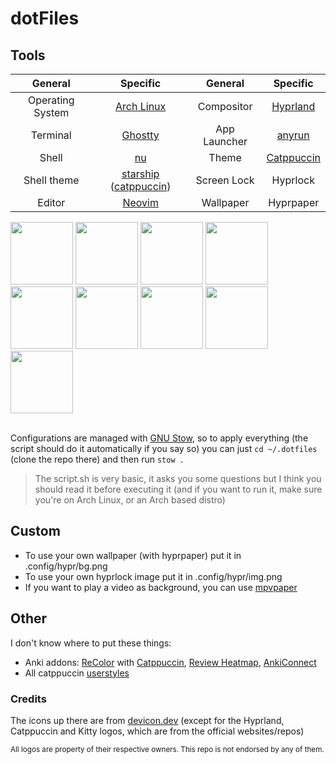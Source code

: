 # dotFiles

## Tools
| General          | Specific                                                                                         | General      | Specific                                       |
|:----------------:|:------------------------------------------------------------------------------------------------:|:------------:|:----------------------------------------------:|
| Operating System | [Arch Linux](https://archlinux.org)                                                              | Compositor   | [Hyprland](https://hyprland.org)               |
| Terminal         | [Ghostty](https://ghostty.org)                                                                   | App Launcher | [anyrun](https://github.com/anyrun-org/anyrun) |
| Shell            | [nu](https://www.nushell.sh)                                                                     | Theme        | [Catppuccin](https://github.com/catppuccin)    |
| Shell theme      | [starship](https://starship.rs) ([catppuccin](https://starship.rs/presets/catppuccin-powerline)) | Screen Lock  | Hyprlock                                       |
| Editor           | [Neovim](https://neovim.io)                                                                      | Wallpaper    | Hyprpaper                                      |
<div>
	<img width="100" src="https://cdn.jsdelivr.net/gh/devicons/devicon@latest/icons/archlinux/archlinux-original.svg" />
	<img width="100" height="100" src="https://wiki.hyprland.org/favicon.svg" />
	<img width="100" src="https://cdn.jsdelivr.net/gh/devicons/devicon@latest/icons/bash/bash-original.svg" />
	<img width="100" src="https://github.com/user-attachments/assets/fe853809-ba8b-400b-83ab-a9a0da25be8a" />
	<img width="100" src="https://cdn.jsdelivr.net/gh/devicons/devicon@latest/icons/python/python-original.svg" />
	<img width="100" src="https://cdn.jsdelivr.net/gh/devicons/devicon@latest/icons/neovim/neovim-original.svg" />
	<img width="100" src="https://cdn.jsdelivr.net/gh/devicons/devicon@latest/icons/lua/lua-original.svg" />
	<img width="100" src="https://cdn.jsdelivr.net/gh/devicons/devicon@latest/icons/css3/css3-original.svg" />
	<img width="100" src="https://raw.githubusercontent.com/catppuccin/catppuccin/main/assets/logos/exports/1544x1544_circle.png" />
</div>
<br />

Configurations are managed with [GNU Stow](https://www.gnu.org/software/stow), so to apply everything (the script should do it automatically if you say so) you can just `cd ~/.dotfiles` (clone the repo there) and then run `stow .`

> The script.sh is very basic, it asks you some questions but I think you should read it before executing it (and if you want to run it, make sure you're on Arch Linux, or an Arch based distro)

## Custom
- To use your own wallpaper (with hyprpaper) put it in .config/hypr/bg.png
- To use your own hyprlock image put it in .config/hypr/img.png
- If you want to play a video as background, you can use [mpvpaper](https://github.com/GhostNaN/mpvpaper)

## Other
I don't know where to put these things:
- Anki addons: [ReColor](https://ankiweb.net/shared/info/688199788) with [Catppuccin](https://github.com/catppuccin/anki), [Review Heatmap](https://ankiweb.net/shared/info/1771074083), [AnkiConnect](https://ankiweb.net/shared/info/2055492159)
- All catppuccin [userstyles](https://github.com/catppuccin/userstyles)

### Credits
The icons up there are from [devicon.dev](https://devicon.dev) (except for the Hyprland, Catppuccin and Kitty logos, which are from the official websites/repos)

<sup>All logos are property of their respective owners. This repo is not endorsed by any of them.</sup>
